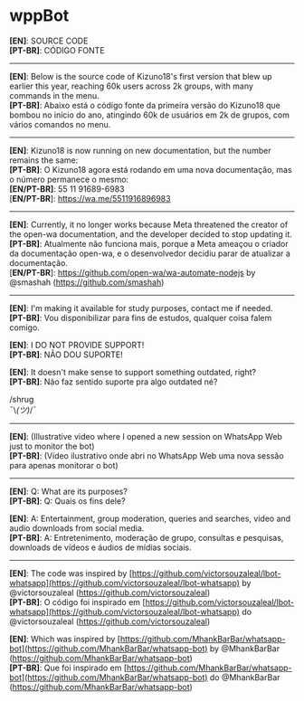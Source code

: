 # wppBot

**[EN]**: SOURCE CODE  
**[PT-BR]**: CÓDIGO FONTE

---

**[EN]**: Below is the source code of Kizuno18's first version that blew up earlier this year, reaching 60k users across 2k groups, with many commands in the menu.  
**[PT-BR]**: Abaixo está o código fonte da primeira versão do Kizuno18 que bombou no início do ano, atingindo 60k de usuários em 2k de grupos, com vários comandos no menu.

---

**[EN]**: Kizuno18 is now running on new documentation, but the number remains the same:  
**[PT-BR]**: O Kizuno18 agora está rodando em uma nova documentação, mas o número permanece o mesmo:  
**[EN/PT-BR]**: 55 11 91689-6983  
[**EN/PT-BR**]: https://wa.me/5511916896983

---

**[EN]**: Currently, it no longer works because Meta threatened the creator of the open-wa documentation, and the developer decided to stop updating it.  
**[PT-BR]**: Atualmente não funciona mais, porque a Meta ameaçou o criador da documentação open-wa, e o desenvolvedor decidiu parar de atualizar a documentação.  
[**EN/PT-BR**]: https://github.com/open-wa/wa-automate-nodejs by @smashah (https://github.com/smashah)

---

**[EN]**: I'm making it available for study purposes, contact me if needed.  
**[PT-BR]**: Vou disponibilizar para fins de estudos, qualquer coisa falem comigo.

**[EN]**: I DO NOT PROVIDE SUPPORT!  
**[PT-BR]**: NÃO DOU SUPORTE!

**[EN]**: It doesn't make sense to support something outdated, right?  
**[PT-BR]**: Não faz sentido suporte pra algo outdated né?

/shrug  
¯\\_(ツ)_/¯

---

**[EN]**: (Illustrative video where I opened a new session on WhatsApp Web just to monitor the bot)  
**[PT-BR]**: (Vídeo ilustrativo onde abri no WhatsApp Web uma nova sessão para apenas monitorar o bot)

---

**[EN]**: Q: What are its purposes?  
**[PT-BR]**: Q: Quais os fins dele?

**[EN]**: A: Entertainment, group moderation, queries and searches, video and audio downloads from social media.  
**[PT-BR]**: A: Entretenimento, moderação de grupo, consultas e pesquisas, downloads de vídeos e áudios de mídias sociais.

---

**[EN]**: The code was inspired by [https://github.com/victorsouzaleal/lbot-whatsapp](https://github.com/victorsouzaleal/lbot-whatsapp) by @victorsouzaleal (https://github.com/victorsouzaleal)  
**[PT-BR]**: O código foi inspirado em [https://github.com/victorsouzaleal/lbot-whatsapp](https://github.com/victorsouzaleal/lbot-whatsapp) do @victorsouzaleal (https://github.com/victorsouzaleal)

**[EN]**: Which was inspired by [https://github.com/MhankBarBar/whatsapp-bot](https://github.com/MhankBarBar/whatsapp-bot) by @MhankBarBar (https://github.com/MhankBarBar/whatsapp-bot)  
**[PT-BR]**: Que foi inspirado em [https://github.com/MhankBarBar/whatsapp-bot](https://github.com/MhankBarBar/whatsapp-bot) do @MhankBarBar (https://github.com/MhankBarBar/whatsapp-bot)
